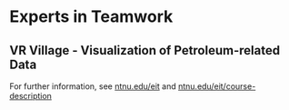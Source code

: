 # Experts in Teamwork 
## VR Village - Visualization of Petroleum-related Data

For further information, see [ntnu.edu/eit](www.ntnu.edu/eit) and [ntnu.edu/eit/course-description](www.ntnu.edu/eit/course-description)
